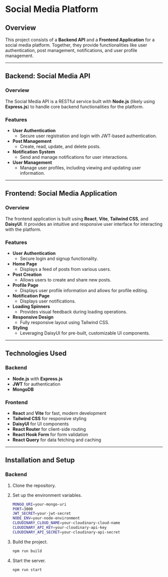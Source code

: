 # Social Media Platform

## Overview

This project consists of a **Backend API** and a **Frontend Application** for a social media platform. Together, they provide functionalities like user authentication, post management, notifications, and user profile management.

---

## Backend: Social Media API

### Overview

The Social Media API is a RESTful service built with **Node.js** (likely using **Express.js**) to handle core backend functionalities for the platform. 

### Features

- **User Authentication**
  - Secure user registration and login with JWT-based authentication.
- **Post Management**
  - Create, read, update, and delete posts.
- **Notification System**
  - Send and manage notifications for user interactions.
- **User Management**
  - Manage user profiles, including viewing and updating user information.

---

## Frontend: Social Media Application

### Overview

The frontend application is built using **React**, **Vite**, **Tailwind CSS**, and **DaisyUI**. It provides an intuitive and responsive user interface for interacting with the platform.

### Features

- **User Authentication**
  - Secure login and signup functionality.
- **Home Page**
  - Displays a feed of posts from various users.
- **Post Creation**
  - Allows users to create and share new posts.
- **Profile Page**
  - Displays user profile information and allows for profile editing.
- **Notification Page**
  - Displays user notifications.
- **Loading Spinners**
  - Provides visual feedback during loading operations.
- **Responsive Design**
  - Fully responsive layout using Tailwind CSS.
- **Styling**
  - Leveraging DaisyUI for pre-built, customizable UI components.

---

## Technologies Used

### Backend
- **Node.js** with **Express.js** 
- **JWT** for authentication
- **MongoDB** 

### Frontend
- **React** and **Vite** for fast, modern development
- **Tailwind CSS** for responsive styling
- **DaisyUI** for UI components
- **React Router** for client-side routing
- **React Hook Form** for form validation
- **React Query** for data fetching and caching

---

## Installation and Setup

### Backend

1. Clone the repository.
   

2. Set up the environment variables.
   ```bash
   MONGO_URI=your-mongo-uri
   PORT=3000
   JWT_SECRET=your-jwt-secret
   NODE_ENV=your-node-environment
   CLOUDINARY_CLOUD_NAME=your-cloudinary-cloud-name
   CLOUDINARY_API_KEY=your-cloudinary-api-key
   CLOUDINARY_API_SECRET=your-cloudinary-api-secret

3. Build the project.
   ```bash
   npm run build

4. Start the server.
   ```bash
   npm run start